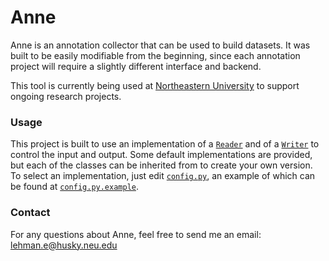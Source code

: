 # Anne
Anne is an annotation collector that can be used to build datasets. It was built to be easily modifiable from the beginning, since each annotation project will require a slightly different interface and backend.

This tool is currently being used at [Northeastern University](https://www.ccis.northeastern.edu/) to support ongoing research projects.

### Usage
This project is built to use an implementation of a [`Reader`](https://github.com/Derrreks/Anne/blob/master/reader.py) and of a [`Writer`](https://github.com/Derrreks/Anne/blob/master/writer.py) to control the input and output. Some default implementations are provided, but each of the classes can be inherited from to create your own version. To select an implementation, just edit [`config.py`](https://github.com/Derrreks/Anne/blob/master/config.py), an example of which can be found at [`config.py.example`](https://github.com/Derrreks/Anne/blob/master/config.py.example).

### Contact
For any questions about Anne, feel free to send me an email: lehman.e@husky.neu.edu
